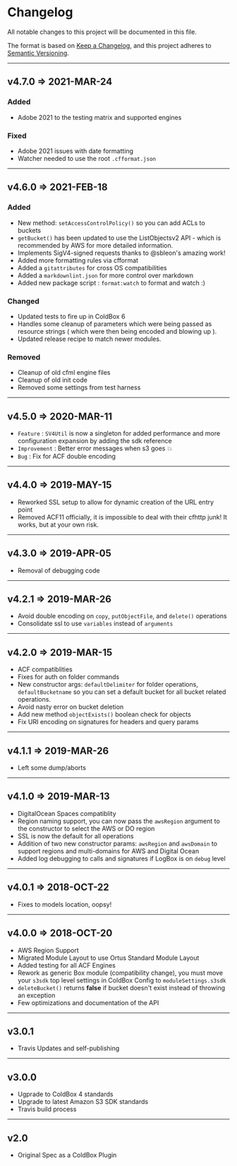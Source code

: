 # Changelog

All notable changes to this project will be documented in this file.

The format is based on [Keep a Changelog](https://keepachangelog.com/en/1.0.0/),
and this project adheres to [Semantic Versioning](https://semver.org/spec/v2.0.0.html).

----

## v4.7.0 => 2021-MAR-24

### Added

* Adobe 2021 to the testing matrix and supported engines

### Fixed

* Adobe 2021 issues with date formatting
* Watcher needed to use the root `.cfformat.json`

----

## v4.6.0 => 2021-FEB-18

### Added

* New method: `setAccessControlPolicy()` so you can add ACLs to buckets
* `getBucket()` has been updated to use the ListObjectsv2 API - which is recommended by AWS for more detailed information.
* Implements SigV4-signed requests thanks to @sbleon's amazing work!
* Added more formatting rules via cfformat
* Added a `gitattributes` for cross OS compatibilities
* Added a `markdownlint.json` for more control over markdown
* Added new package script : `format:watch` to format and watch :)

### Changed

* Updated tests to fire up in ColdBox 6
* Handles some cleanup of parameters which were being passed as resource strings ( which were then being encoded and blowing up ).
* Updated release recipe to match newer modules.

### Removed

* Cleanup of old cfml engine files
* Cleanup of old init code
* Removed some settings from test harness

----
## v4.5.0 => 2020-MAR-11

* `Feature` : `SV4Util` is now a singleton for added performance and more configuration expansion by adding the sdk reference
* `Improvement` : Better error messages when s3 goes :boom:
* `Bug` : Fix for ACF double encoding

----
## v4.4.0 => 2019-MAY-15

* Reworked SSL setup to allow for dynamic creation of the URL entry point
* Removed ACF11 officially, it is impossible to deal with their cfhttp junk! It works, but at your own risk.

----
## v4.3.0 => 2019-APR-05

* Removal of debugging code

----
## v4.2.1 => 2019-MAR-26

* Avoid double encoding on `copy`, `putObjectFile`, and `delete()` operations
* Consolidate ssl to use `variables` instead of `arguments`

----
## v4.2.0 => 2019-MAR-15

* ACF compatiblities
* Fixes for auth on folder commands
* New constructor args: `defaultDelimiter` for folder operations, `defaultBucketname` so you can set a default bucket for all bucket related operations.
* Avoid nasty error on bucket deletion
* Add new method `objectExists()` boolean check for objects
* Fix URI encoding on signatures for headers and query params

----
## v4.1.1 => 2019-MAR-26

* Left some dump/aborts

----
## v4.1.0 => 2019-MAR-13

* DigitalOcean Spaces compatiblity
* Region naming support, you can now pass the `awsRegion` argument to the constructor to select the AWS or DO region
* SSL is now the default for all operations
* Addition of two new constructor params: `awsRegion` and `awsDomain` to support regions and multi-domains for AWS and Digital Ocean
* Added log debugging to calls and signatures if LogBox is on `debug` level

----
## v4.0.1 => 2018-OCT-22

* Fixes to models location, oopsy!

----
## v4.0.0 => 2018-OCT-20

* AWS Region Support
* Migrated Module Layout to use Ortus Standard Module Layout
* Added testing for all ACF Engines
* Rework as generic Box module (compatibility change), you must move your `s3sdk` top level settings in ColdBox Config to `moduleSettings.s3sdk`
* `deleteBucket()` returns **false** if bucket doesn't exist instead of throwing an exception
* Few optimizations and documentation of the API

----
## v3.0.1

* Travis Updates and self-publishing

----
## v3.0.0

* Ugprade to ColdBox 4 standards
* Upgrade to latest Amazon S3 SDK standards
* Travis build process

----
## v2.0

* Original Spec as a ColdBox Plugin
